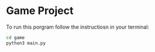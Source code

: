 # Game Project

To run this porgram follow the instructiosn in your terminal:

```sh
cd game
python3 main.py
```
